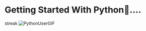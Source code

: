 # Getting Started With Python🐍....


streak
![PythonUserGIF](https://github.com/user-attachments/assets/24eba15d-8ecd-4b34-b40b-1a4ffd6ac289)
